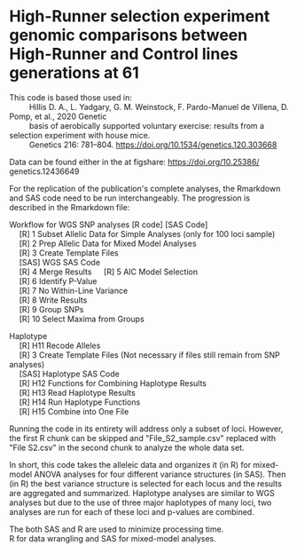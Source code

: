 # High-Runner selection experiment genomic comparisons between High-Runner and Control lines generations at 61

This code is based those used in: \
&emsp; &emsp;	Hillis D. A., L. Yadgary, G. M. Weinstock, F. Pardo-Manuel de Villena, D. Pomp, et al., 2020 Genetic \
&emsp; &emsp;	basis of aerobically supported voluntary exercise: results from a selection experiment with house mice. \
&emsp; &emsp;	Genetics 216: 781–804. https://doi.org/10.1534/genetics.120.303668


Data can be found either in the at figshare: https://doi.org/10.25386/ genetics.12436649

For the replication of the publication's complete analyses, the Rmarkdown and SAS code need to be run 
interchangeably. The progression is described in the Rmarkdown file:

Workflow for WGS SNP analyses [R code] [SAS Code]\
&emsp;  [R] 1 Subset Allelic Data for Simple Analyses (only for 100 loci sample)\
&emsp;  [R] 2 Prep Allelic Data for Mixed Model Analyses\
&emsp;  [R] 3 Create Template Files\
&emsp;  [SAS] WGS SAS Code\
&emsp;  [R] 4 Merge Results
&emsp;  [R] 5 AIC Model Selection\
&emsp;  [R] 6 Identify P-Value\
&emsp;  [R] 7 No Within-Line Variance\
&emsp;  [R] 8 Write Results\
&emsp;  [R] 9 Group SNPs\
&emsp;  [R] 10 Select Maxima from Groups

Haplotype\
&emsp;  [R] H11 Recode Alleles\
&emsp;  [R] 3 Create Template Files (Not necessary if files still remain from SNP analyses)\
&emsp;  [SAS] Haplotype SAS Code\
&emsp;  [R] H12 Functions for Combining Haplotype Results\
&emsp;  [R] H13 Read Haplotype Results\
&emsp;  [R] H14 Run Haplotype Functions\
&emsp;  [R] H15 Combine into One File
 
Running the code in its entirety will address only a subset of loci. However, the first R chunk can be 
skipped and "File_S2_sample.csv" replaced with "File S2.csv" in the second chunk to analyze the whole data
set.

In short, this code takes the alleleic data and organizes it (in R) for mixed-model ANOVA analyses for four 
different variance structures (in SAS). Then (in R) the best variance structure is selected for each locus 
and the results are aggregated and summarized. Haplotype analyses are similar to WGS analyses but due to 
the use of three major haplotypes of many loci, two analyses are run for each of these loci and p-values 
are combined. 

The both SAS and R are used to minimize processing time. \
R for data wrangling and SAS for mixed-model analyses.